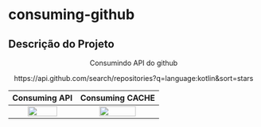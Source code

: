 # consuming-github
## Descrição do Projeto
<p align="center">Consumindo API do github</p>
<p align="center">https://api.github.com/search/repositories?q=language:kotlin&sort=stars</p>


| Consuming API | Consuming CACHE |
| :---------------: | :---------------: |
| <img src="https://raw.githubusercontent.com/jvictororiz/consuming-github/master/screens/carregando_dados_network.gif" align="center" width="70%"/> | <img src="https://raw.githubusercontent.com/jvictororiz/consuming-github/master/screens/carregando_dados_cache.gif" align="center" width="70%"/> |

